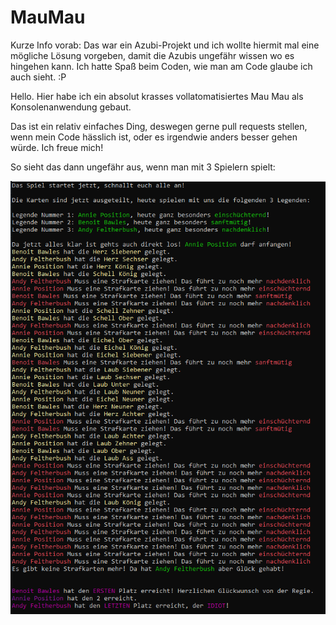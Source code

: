 # MauMau

Kurze Info vorab: Das war ein Azubi-Projekt und ich wollte hiermit mal eine mögliche Lösung vorgeben, damit die Azubis ungefähr wissen wo es hingehen kann. Ich hatte Spaß beim Coden, wie man am Code glaube ich auch sieht. :P

Hello. Hier habe ich ein absolut krasses vollatomatisiertes Mau Mau als Konsolenanwendung gebaut.

Das ist ein relativ einfaches Ding, deswegen gerne pull requests stellen, wenn mein Code hässlich ist, oder es irgendwie anders besser gehen würde. Ich freue mich!

So sieht das dann ungefähr aus, wenn man mit 3 Spielern spielt:

![ConsolenOutput:](/MauMauV2/MauMau.PNG)

